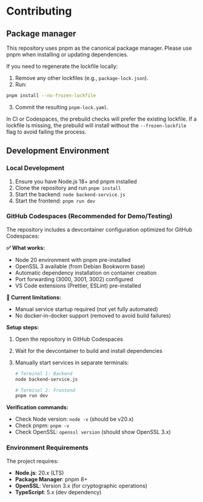 # Contributing

## Package manager

This repository uses pnpm as the canonical package manager. Please use pnpm when installing or updating dependencies.

If you need to regenerate the lockfile locally:

1. Remove any other lockfiles (e.g., `package-lock.json`).
2. Run:

```bash
pnpm install --no-frozen-lockfile
```

3. Commit the resulting `pnpm-lock.yaml`.

In CI or Codespaces, the prebuild checks will prefer the existing lockfile. If a lockfile is missing, the prebuild will install without the `--frozen-lockfile` flag to avoid failing the process.

## Development Environment

### Local Development

1. Ensure you have Node.js 18+ and pnpm installed
2. Clone the repository and run `pnpm install`
3. Start the backend: `node backend-service.js`
4. Start the frontend: `pnpm run dev`

### GitHub Codespaces (Recommended for Demo/Testing)

The repository includes a devcontainer configuration optimized for GitHub Codespaces:

**✅ What works:**

- Node 20 environment with pnpm pre-installed
- OpenSSL 3 available (from Debian Bookworm base)
- Automatic dependency installation on container creation
- Port forwarding (3000, 3001, 3002) configured
- VS Code extensions (Prettier, ESLint) pre-installed

**🚧 Current limitations:**

- Manual service startup required (not yet fully automated)
- No docker-in-docker support (removed to avoid build failures)

**Setup steps:**

1. Open the repository in GitHub Codespaces
2. Wait for the devcontainer to build and install dependencies
3. Manually start services in separate terminals:

   ```bash
   # Terminal 1: Backend
   node backend-service.js

   # Terminal 2: Frontend
   pnpm run dev
   ```

**Verification commands:**

- Check Node version: `node -v` (should be v20.x)
- Check pnpm: `pnpm -v`
- Check OpenSSL: `openssl version` (should show OpenSSL 3.x)

### Environment Requirements

The project requires:

- **Node.js**: 20.x (LTS)
- **Package Manager**: pnpm 8+
- **OpenSSL**: Version 3.x (for cryptographic operations)
- **TypeScript**: 5.x (dev dependency)
